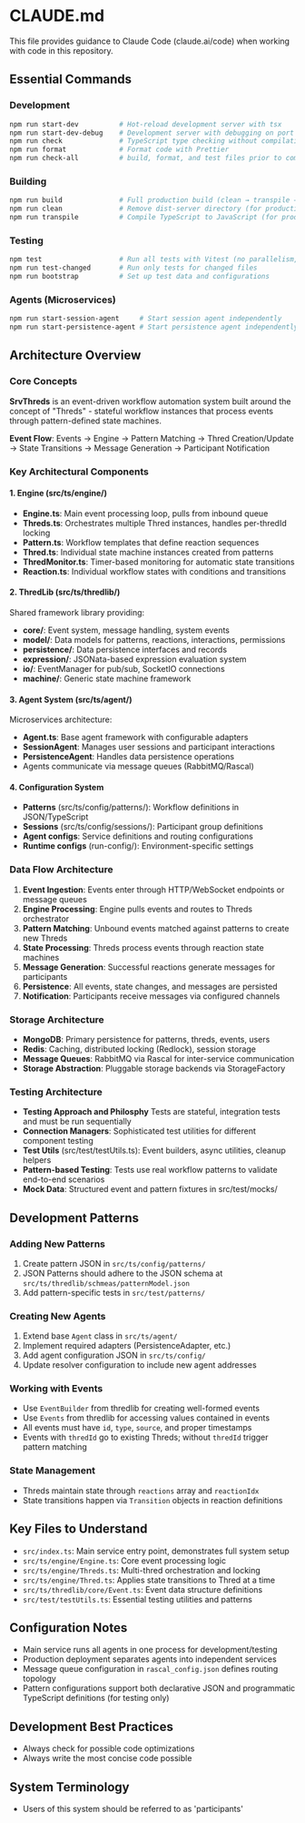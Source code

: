 # CLAUDE.md

This file provides guidance to Claude Code (claude.ai/code) when working with code in this repository.

## Essential Commands

### Development
```bash
npm run start-dev          # Hot-reload development server with tsx
npm run start-dev-debug    # Development server with debugging on port 9229
npm run check              # TypeScript type checking without compilation
npm run format             # Format code with Prettier
npm run check-all          # build, format, and test files prior to commiting
```

### Building
```bash
npm run build              # Full production build (clean → transpile → copy assets)
npm run clean              # Remove dist-server directory (for production config)
npm run transpile          # Compile TypeScript to JavaScript (for production config)
```

### Testing
```bash
npm test                   # Run all tests with Vitest (no parallelism, bail on first failure)
npm run test-changed       # Run only tests for changed files
npm run bootstrap          # Set up test data and configurations
```

### Agents (Microservices)
```bash
npm run start-session-agent     # Start session agent independently
npm run start-persistence-agent # Start persistence agent independently
```

## Architecture Overview

### Core Concepts

**SrvThreds** is an event-driven workflow automation system built around the concept of "Threds" - stateful workflow instances that process events through pattern-defined state machines.

**Event Flow**: Events → Engine → Pattern Matching → Thred Creation/Update → State Transitions → Message Generation → Participant Notification

### Key Architectural Components

#### 1. Engine (src/ts/engine/)
- **Engine.ts**: Main event processing loop, pulls from inbound queue
- **Threds.ts**: Orchestrates multiple Thred instances, handles per-thredId locking
- **Pattern.ts**: Workflow templates that define reaction sequences
- **Thred.ts**: Individual state machine instances created from patterns
- **ThredMonitor.ts**: Timer-based monitoring for automatic state transitions
- **Reaction.ts**: Individual workflow states with conditions and transitions

#### 2. ThredLib (src/ts/thredlib/)
Shared framework library providing:
- **core/**: Event system, message handling, system events
- **model/**: Data models for patterns, reactions, interactions, permissions
- **persistence/**: Data persistence interfaces and records
- **expression/**: JSONata-based expression evaluation system
- **io/**: EventManager for pub/sub, SocketIO connections
- **machine/**: Generic state machine framework

#### 3. Agent System (src/ts/agent/)
Microservices architecture:
- **Agent.ts**: Base agent framework with configurable adapters
- **SessionAgent**: Manages user sessions and participant interactions
- **PersistenceAgent**: Handles data persistence operations
- Agents communicate via message queues (RabbitMQ/Rascal)

#### 4. Configuration System
- **Patterns** (src/ts/config/patterns/): Workflow definitions in JSON/TypeScript
- **Sessions** (src/ts/config/sessions/): Participant group definitions
- **Agent configs**: Service definitions and routing configurations
- **Runtime configs** (run-config/): Environment-specific settings

### Data Flow Architecture

1. **Event Ingestion**: Events enter through HTTP/WebSocket endpoints or message queues
2. **Engine Processing**: Engine pulls events and routes to Threds orchestrator
3. **Pattern Matching**: Unbound events matched against patterns to create new Threds
4. **State Processing**: Threds process events through reaction state machines
5. **Message Generation**: Successful reactions generate messages for participants
6. **Persistence**: All events, state changes, and messages are persisted
7. **Notification**: Participants receive messages via configured channels

### Storage Architecture

- **MongoDB**: Primary persistence for patterns, threds, events, users
- **Redis**: Caching, distributed locking (Redlock), session storage
- **Message Queues**: RabbitMQ via Rascal for inter-service communication
- **Storage Abstraction**: Pluggable storage backends via StorageFactory

### Testing Architecture

- **Testing Approach and Philosphy** Tests are stateful, integration tests and must be run sequentially
- **Connection Managers**: Sophisticated test utilities for different component testing
- **Test Utils** (src/test/testUtils.ts): Event builders, async utilities, cleanup helpers
- **Pattern-based Testing**: Tests use real workflow patterns to validate end-to-end scenarios
- **Mock Data**: Structured event and pattern fixtures in src/test/mocks/

## Development Patterns

### Adding New Patterns
1. Create pattern JSON in `src/ts/config/patterns/`
2. JSON Patterns should adhere to the JSON schema at `src/ts/thredlib/schmeas/patternModel.json`
3. Add pattern-specific tests in `src/test/patterns/`

### Creating New Agents
1. Extend base `Agent` class in `src/ts/agent/`
2. Implement required adapters (PersistenceAdapter, etc.)
3. Add agent configuration JSON in `src/ts/config/`
4. Update resolver configuration to include new agent addresses

### Working with Events
- Use `EventBuilder` from thredlib for creating well-formed events
- Use `Events` from thredlib for accessing values contained in events
- All events must have `id`, `type`, `source`, and proper timestamps
- Events with `thredId` go to existing Threds; without `thredId` trigger pattern matching

### State Management
- Threds maintain state through `reactions` array and `reactionIdx`
- State transitions happen via `Transition` objects in reaction definitions

## Key Files to Understand

- `src/index.ts`: Main service entry point, demonstrates full system setup
- `src/ts/engine/Engine.ts`: Core event processing logic
- `src/ts/engine/Threds.ts`: Multi-thred orchestration and locking
- `src/ts/engine/Thred.ts`: Applies state transitions to Thred at a time
- `src/ts/thredlib/core/Event.ts`: Event data structure definitions
- `src/test/testUtils.ts`: Essential testing utilities and patterns

## Configuration Notes

- Main service runs all agents in one process for development/testing
- Production deployment separates agents into independent services
- Message queue configuration in `rascal_config.json` defines routing topology
- Pattern configurations support both declarative JSON and programmatic TypeScript definitions (for testing only)

## Development Best Practices

- Always check for possible code optimizations
- Always write the most concise code possible

## System Terminology

- Users of this system should be referred to as 'participants'
